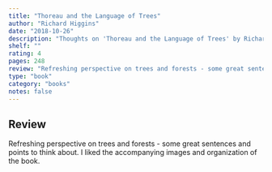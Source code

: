 ```yaml
---
title: "Thoreau and the Language of Trees"
author: "Richard Higgins"
date: "2018-10-26"
description: "Thoughts on 'Thoreau and the Language of Trees' by Richard Higgins."
shelf: ""
rating: 4
pages: 248
review: "Refreshing perspective on trees and forests - some great sentences and points to think about. I liked the accompanying images and organization of the book."
type: "book"
category: "books"
notes: false
---
```


## Review

Refreshing perspective on trees and forests - some great sentences and points to think about. I liked the accompanying images and organization of the book.
